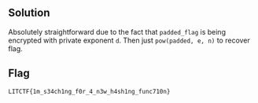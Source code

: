 ## Solution
Absolutely straightforward due to the fact that `padded_flag` is being encrypted with private exponent `d`. Then just `pow(padded, e, n)` to recover flag.

## Flag
```
LITCTF{1m_s34ch1ng_f0r_4_n3w_h4sh1ng_func710n}
```